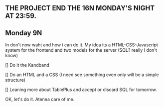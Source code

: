 ## THE PROJECT END THE 16N MONDAY'S NIGHT AT 23:59.

## Monday 9N

In don't now waht and how i can do it. My idea its a HTML-CSS-Javascript system for the frontend and two models for the server (SQL? really I don't know)

[] Do it the Kandband

[] Do an HTML and a CSS (I need see something even only will be a simple structure)

[] Leaning more about TablePlus and accept or discard SQL for tomorrow.

OK, let's do it. Atenea care of me.
